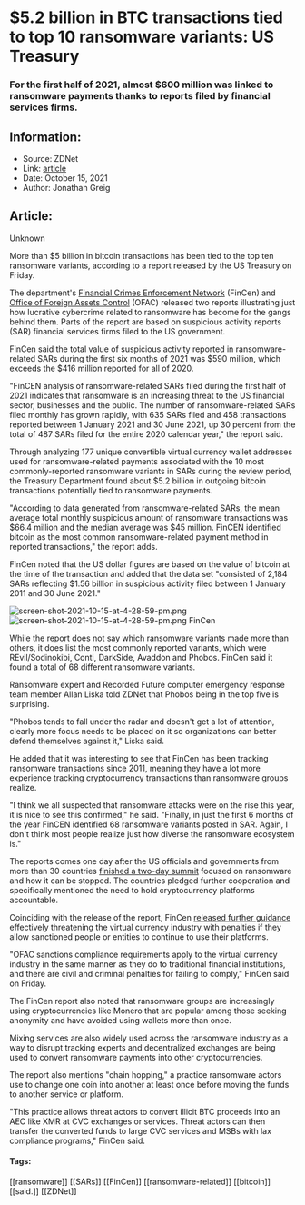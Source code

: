 # $5.2 billion in BTC transactions tied to top 10 ransomware variants: US Treasury
### For the first half of 2021, almost $600 million was linked to ransomware payments thanks to reports filed by financial services firms.

## Information:
+ Source: ZDNet
+ Link: [article](https://www.zdnet.com/article/5-2-billion-in-btc-transactions-tied-to-top-10-ransomware-variants-us-treasury/)
+ Date: October 15, 2021
+ Author: Jonathan Greig


## Article:
Unknown

More than $5 billion in bitcoin transactions has been tied to the top ten ransomware variants, according to a report released by the US Treasury on Friday. 

The department's [Financial Crimes Enforcement Network](https://www.fincen.gov/sites/default/files/2021-10/Financial%20Trend%20Analysis_Ransomeware%20508%20FINAL.pdf) (FinCen) and [Office of Foreign Assets Control](https://home.treasury.gov/system/files/126/virtual_currency_guidance_brochure.pdf) (OFAC) released two reports illustrating just how lucrative cybercrime related to ransomware has become for the gangs behind them. Parts of the report are based on suspicious activity reports (SAR) financial services firms filed to the US government.

FinCen said the total value of suspicious activity reported in ransomware-related SARs during the first six months of 2021 was $590 million, which exceeds the $416 million reported for all of 2020.

"FinCEN analysis of ransomware-related SARs filed during the first half of 2021 indicates that ransomware is an increasing threat to the US financial sector, businesses and the public. The number of ransomware-related SARs filed monthly has grown rapidly, with 635 SARs filed and 458 transactions reported between 1 January 2021 and 30 June 2021, up 30 percent from the total of 487 SARs filed for the entire 2020 calendar year," the report said. 

Through analyzing 177 unique convertible virtual currency wallet addresses used for ransomware-related payments associated with the 10 most commonly-reported ransomware variants in SARs during the review period, the Treasury Department found about $5.2 billion in outgoing bitcoin transactions potentially tied to ransomware payments.

"According to data generated from ransomware-related SARs, the mean average total monthly suspicious amount of ransomware transactions was $66.4 million and the median average was $45 million. FinCEN identified bitcoin as the most common ransomware-related payment method in reported transactions," the report adds.

FinCen noted that the US dollar figures are based on the value of bitcoin at the time of the transaction and added that the data set "consisted of 2,184 SARs reflecting $1.56 billion in suspicious activity filed between 1 January 2011 and 30 June 2021."

![screen-shot-2021-10-15-at-4-28-59-pm.png]()![screen-shot-2021-10-15-at-4-28-59-pm.png](https://www.zdnet.com/a/img/resize/a2cb1dc18673c0579ccaf542a03e3497b01332a3/2021/10/15/6b5325bc-219f-4ef4-958b-c665d2d0b288/screen-shot-2021-10-15-at-4-28-59-pm.png?width=470&fit=bounds&auto=webp)
 FinCen
 




While the report does not say which ransomware variants made more than others, it does list the most commonly reported variants, which were REvil/Sodinokibi, Conti, DarkSide, Avaddon and Phobos. FinCen said it found a total of 68 different ransomware variants. 

Ransomware expert and Recorded Future computer emergency response team member Allan Liska told ZDNet that Phobos being in the top five is surprising. 

"Phobos tends to fall under the radar and doesn't get a lot of attention, clearly more focus needs to be placed on it so organizations can better defend themselves against it," Liska said.

He added that it was interesting to see that FinCen has been tracking ransomware transactions since 2011, meaning they have a lot more experience tracking cryptocurrency transactions than ransomware groups realize.

"I think we all suspected that ransomware attacks were on the rise this year, it is nice to see this confirmed," he said. "Finally, in just the first 6 months of the year FinCEN identified 68 ransomware variants posted in SAR. Again, I don't think most people realize just how diverse the ransomware ecosystem is."

The reports comes one day after the US officials and governments from more than 30 countries [finished a two-day summit](https://www.zdnet.com/article/30-countries-outline-efforts-to-stop-ransomware-after-white-house-virtual-summit/) focused on ransomware and how it can be stopped. The countries pledged further cooperation and specifically mentioned the need to hold cryptocurrency platforms accountable. 

Coinciding with the release of the report, FinCen [released further guidance](https://home.treasury.gov/news/press-releases/jy0410) effectively threatening the virtual currency industry with penalties if they allow sanctioned people or entities to continue to use their platforms.

"OFAC sanctions compliance requirements apply to the virtual currency industry in the same manner as they do to traditional financial institutions, and there are civil and criminal penalties for failing to comply," FinCen said on Friday. 

The FinCen report also noted that ransomware groups are increasingly using cryptocurrencies like Monero that are popular among those seeking anonymity and have avoided using wallets more than once.

Mixing services are also widely used across the ransomware industry as a way to disrupt tracking experts and decentralized exchanges are being used to convert ransomware payments into other cryptocurrencies. 

The report also mentions "chain hopping," a practice ransomware actors use to change one coin into another at least once before moving the funds to another service or platform. 

"This practice allows threat actors to convert illicit BTC proceeds into an AEC like XMR at CVC exchanges or services. Threat actors can then transfer the converted funds to large CVC services and MSBs with lax compliance programs," FinCen said. 





#### Tags:
[[ransomware]] [[SARs]] [[FinCen]] [[ransomware-related]] [[bitcoin]] [[said.]] [[ZDNet]]
